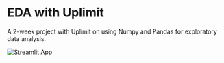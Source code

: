 # EDA with Uplimit
A 2-week project with Uplimit on using Numpy and Pandas for exploratory data analysis.


[![Streamlit App](https://static.streamlit.io/badges/streamlit_badge_black_white.svg)](https://yummyamy-airbnb-eda.streamlit.app)
